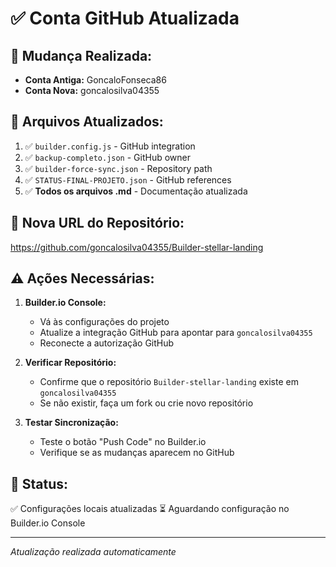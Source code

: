 # ✅ Conta GitHub Atualizada

## 📝 **Mudança Realizada:**

- **Conta Antiga:** GoncaloFonseca86
- **Conta Nova:** goncalosilva04355

## 🔧 **Arquivos Atualizados:**

1. ✅ `builder.config.js` - GitHub integration
2. ✅ `backup-completo.json` - GitHub owner
3. ✅ `builder-force-sync.json` - Repository path
4. ✅ `STATUS-FINAL-PROJETO.json` - GitHub references
5. ✅ **Todos os arquivos .md** - Documentação atualizada

## 🔗 **Nova URL do Repositório:**

https://github.com/goncalosilva04355/Builder-stellar-landing

## ⚠️ **Ações Necessárias:**

1. **Builder.io Console:**

   - Vá às configurações do projeto
   - Atualize a integração GitHub para apontar para `goncalosilva04355`
   - Reconecte a autorização GitHub

2. **Verificar Repositório:**

   - Confirme que o repositório `Builder-stellar-landing` existe em `goncalosilva04355`
   - Se não existir, faça um fork ou crie novo repositório

3. **Testar Sincronização:**
   - Teste o botão "Push Code" no Builder.io
   - Verifique se as mudanças aparecem no GitHub

## 🎯 **Status:**

✅ Configurações locais atualizadas
⏳ Aguardando configuração no Builder.io Console

---

_Atualização realizada automaticamente_
